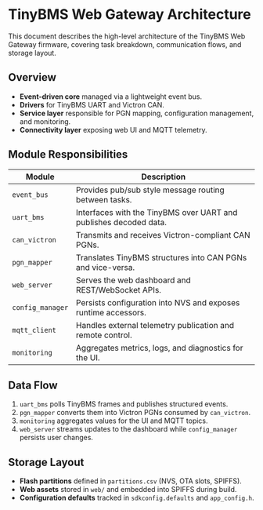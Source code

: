# TinyBMS Web Gateway Architecture

This document describes the high-level architecture of the TinyBMS Web Gateway firmware, covering task breakdown, communication flows, and storage layout.

## Overview
- **Event-driven core** managed via a lightweight event bus.
- **Drivers** for TinyBMS UART and Victron CAN.
- **Service layer** responsible for PGN mapping, configuration management, and monitoring.
- **Connectivity layer** exposing web UI and MQTT telemetry.

## Module Responsibilities
| Module | Description |
| ------ | ----------- |
| `event_bus` | Provides pub/sub style message routing between tasks. |
| `uart_bms` | Interfaces with the TinyBMS over UART and publishes decoded data. |
| `can_victron` | Transmits and receives Victron-compliant CAN PGNs. |
| `pgn_mapper` | Translates TinyBMS structures into CAN PGNs and vice-versa. |
| `web_server` | Serves the web dashboard and REST/WebSocket APIs. |
| `config_manager` | Persists configuration into NVS and exposes runtime accessors. |
| `mqtt_client` | Handles external telemetry publication and remote control. |
| `monitoring` | Aggregates metrics, logs, and diagnostics for the UI. |

## Data Flow
1. `uart_bms` polls TinyBMS frames and publishes structured events.
2. `pgn_mapper` converts them into Victron PGNs consumed by `can_victron`.
3. `monitoring` aggregates values for the UI and MQTT topics.
4. `web_server` streams updates to the dashboard while `config_manager` persists user changes.

## Storage Layout
- **Flash partitions** defined in `partitions.csv` (NVS, OTA slots, SPIFFS).
- **Web assets** stored in `web/` and embedded into SPIFFS during build.
- **Configuration defaults** tracked in `sdkconfig.defaults` and `app_config.h`.

